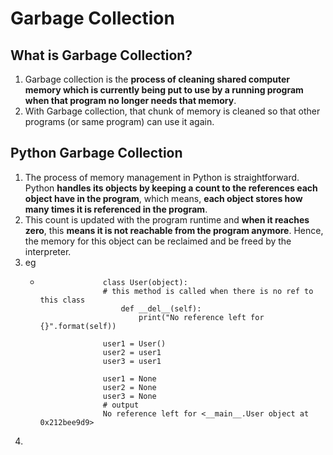 # Garbage Collection
## What is Garbage Collection?
1. Garbage collection is the **process of cleaning shared computer memory which is currently being put to use by a running program when that program no longer needs that memory**. 
2. With Garbage collection, that chunk of memory is cleaned so that other programs (or same program) can use it again.

## Python Garbage Collection
1. The process of memory management in Python is straightforward. Python **handles its objects by keeping a count to the references each object have in the program**, which means, **each object stores how many times it is referenced in the program**. 
2. This count is updated with the program runtime and **when it reaches zero**, this **means it is not reachable from the program anymore**. Hence, the memory for this object can be reclaimed and be freed by the interpreter.
3. eg
    -                   class User(object):
                        # this method is called when there is no ref to this class
                            def __del__(self):
                                print("No reference left for {}".format(self))

                        user1 = User()
                        user2 = user1
                        user3 = user1

                        user1 = None
                        user2 = None
                        user3 = None
                        # output
                        No reference left for <__main__.User object at 0x212bee9d9>
                        
4. 